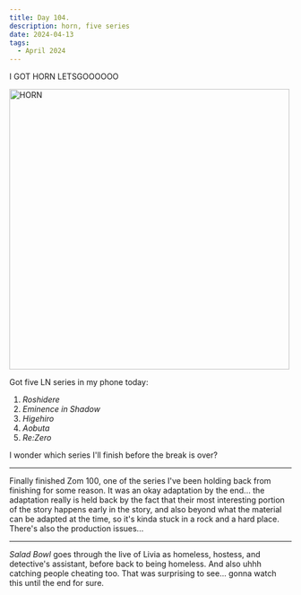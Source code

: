 ```yaml
---
title: Day 104.
description: horn, five series
date: 2024-04-13
tags: 
  - April 2024
---
```


I GOT HORN LETSGOOOOOO


<a href="https://imgur.com/fe1mxr0"><img src="https://i.imgur.com/fe1mxr0.png" width="500px" alt="HORN" title="HORN"/></a>


Got five LN series in my phone today:

1. *Roshidere*
2. *Eminence in Shadow*
3. *Higehiro*
4. *Aobuta*
5. *Re:Zero*

I wonder which series I'll finish before the break is over?

-----

Finally finished Zom 100, one of the series I've been holding back from finishing for some reason. It was an okay adaptation by the end... the adaptation really is held back by the fact that their most interesting portion of the story happens early in the story, and also beyond what the material can be adapted at the time, so it's kinda stuck in a rock and a hard place. There's also the production issues...

-----

*Salad Bowl* goes through the live of Livia as homeless, hostess, and detective's assistant, before back to being homeless. And also uhhh catching people cheating too. That was surprising to see... gonna watch this until the end for sure.